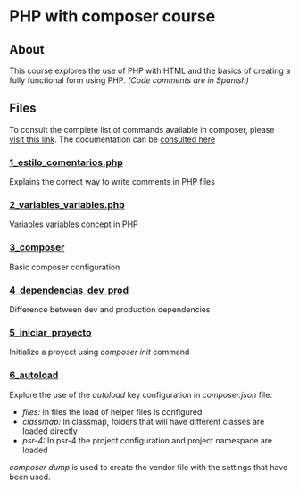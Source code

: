 # PHP with composer course

## About

This course explores the use of PHP with HTML and the basics of creating a fully functional form using PHP. _(Code comments are in Spanish)_

## Files

To consult the complete list of commands available in composer, please [visit this link](https://getcomposer.org/doc/03-cli.md). The documentation can be [consulted here](https://getcomposer.org/doc/00-intro.md)

### [1_estilo_comentarios.php](1_estilo_comentarios.php)

Explains the correct way to write comments in PHP files

### [2_variables_variables.php](2_variables_variables.php)

[Variables variables](https://www.php.net/manual/en/language.variables.variable.php) concept in PHP

### [3_composer](3_composer)

Basic composer configuration

### [4_dependencias_dev_prod](4_dependencias_dev_prod)

Difference between dev and production dependencies

### [5_iniciar_proyecto](5_iniciar_proyecto)

Initialize a proyect using _composer init_ command

### [6_autoload](6_autoload)

Explore the use of the _autoload_ key configuration in _composer.json_ file:

- _files:_ In files the load of helper files is configured
- _classmap:_ In classmap, folders that will have different classes are loaded directly
- _psr-4:_ In psr-4 the project configuration and project namespace are loaded

_composer dump_ is used to create the vendor file with the settings that have been used.
